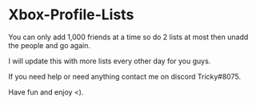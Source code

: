 # Xbox-Profile-Lists
You can only add 1,000 friends at a time so do 2 lists at most then unadd the people and go again.

I will update this with more lists every other day for you guys.

If you need help or need anything contact me on discord Tricky#8075.

Have fun and enjoy <).
